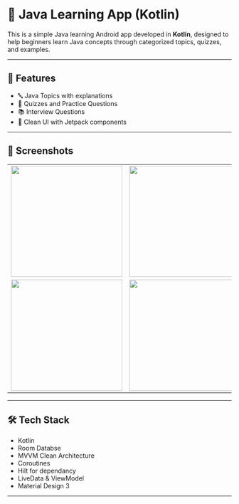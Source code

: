 # 📱 Java Learning App (Kotlin)

This is a simple Java learning Android app developed in **Kotlin**, designed to help beginners learn Java concepts through categorized topics, quizzes, and examples.

---

## 🚀 Features

- 🔤 Java Topics with explanations
- 🧪 Quizzes and Practice Questions
- 📚 Interview Questions
- 📱 Clean UI with Jetpack components

---

## 📸 Screenshots

<table>
  <tr>
    <td><img src="https://github.com/Boradeg/Java/assets/110608207/1c2b7f77-7fab-43c6-8134-4bd5e3e730ab" width="250"/></td>
    <td><img src="https://github.com/Boradeg/Java/assets/110608207/6cd5d804-0877-4c50-8eda-2c9643e8fc96" width="250"/></td>
  </tr>
  <tr>
    <td><img src="https://github.com/Boradeg/Java/assets/110608207/dc108816-a47a-4634-b94b-76396b0ea045" width="250"/></td>
    <td><img src="https://github.com/Boradeg/Java/assets/110608207/080e3765-488d-4e7a-b3d2-979018dc06cf" width="250"/></td>
  </tr>
</table>

---

## 🛠 Tech Stack

- Kotlin
- Room Databse
- MVVM Clean Architecture
- Coroutines
- Hilt for dependancy
- LiveData & ViewModel
- Material Design 3

---


